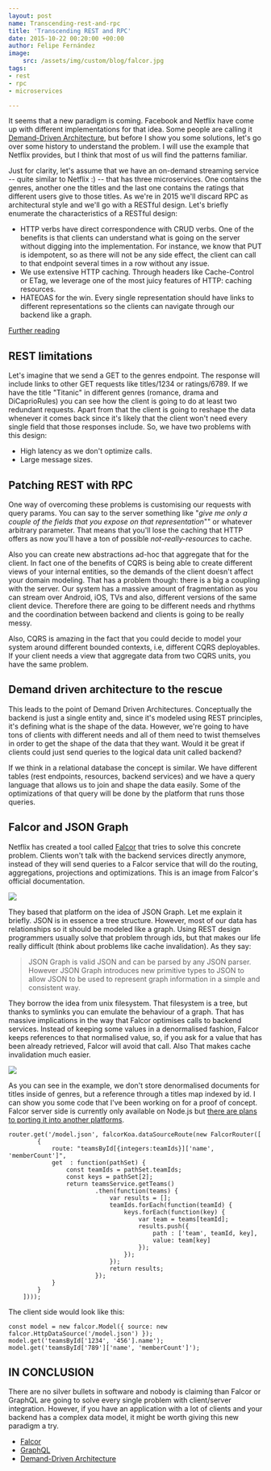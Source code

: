 ```yaml
---
layout: post
name: Transcending-rest-and-rpc
title: 'Transcending REST and RPC'
date: 2015-10-22 00:20:00 +00:00
author: Felipe Fernández
image:
    src: /assets/img/custom/blog/falcor.jpg
tags:
- rest
- rpc
- microservices

---
```

It seems that a new paradigm is coming. Facebook and Netflix have come up with different implementations for that idea. Some people are calling it [Demand-Driven Architecture](http://www.infoq.com/presentations/domain-driven-architecture), but before I show you some solutions, let's go over some history to understand the problem. I will use the example that Netflix provides, but I think that most of us will find the patterns familiar.

Just for clarity, let's assume that we have an on-demand streaming service -- quite similar to Netflix :) -- that has three microservices. One contains the genres, another one the titles and the last one contains the ratings that different users give to those titles. As we're in 2015 we'll discard RPC as architectural style and we'll go with a RESTful design. Let's briefly enumerate the characteristics of a RESTful design:

* HTTP verbs have direct correspondence with CRUD verbs. One of the benefits is that clients can understand what is going on the server without digging into the implementation. For instance, we know that PUT is idempotent, so as there will not be any side effect, the client can call to that endpoint several times in a row without any issue.
* We use extensive HTTP caching. Through headers like Cache-Control or ETag, we leverage one of the most juicy features of HTTP: caching resources.
* HATEOAS for the win. Every single representation should have links to different representations so the clients can navigate through our backend like a graph.

[Further reading](http://www.restapitutorial.com/)

## REST limitations

Let's imagine that we send a GET to the genres endpoint. The response will include links to other GET requests like titles/1234 or ratings/6789. If we have the title "Titanic" in different genres (romance, drama and DiCaprioRules) you can see how the client is going to do at least two redundant requests. Apart from that the client is going to reshape the data whenever it comes back since it's likely that the client won't need every single field that those responses include. So, we have two problems with this design:

* High latency as we don't optimize calls.
* Large message sizes.

## Patching REST with RPC

One way of overcoming these problems is customising our requests with query params. You can say to the server something like "*give me only a couple of the fields that you expose on that representation*"" or whatever arbitrary parameter. That means that you'll lose the caching that HTTP offers as now you'll have a ton of possible _not-really-resources_ to cache.

Also you can create new abstractions ad-hoc that aggregate that for the client. In fact one of the benefits of CQRS is being able to create different views of your internal entities, so the demands of the client doesn't affect your domain modeling. That has a problem though: there is a big a coupling with the server. Our system has a massive amount of fragmentation as you can stream over Android, iOS, TVs and also, different versions of the same client device. Therefore there are going to be different needs and rhythms and the coordination between backend and clients is going to be really messy.

Also, CQRS is amazing in the fact that you could decide to model your system around different bounded contexts, i.e, different CQRS deployables. If your client needs a view that aggregate data from two CQRS units, you have the same problem.

## Demand driven architecture to the rescue

This leads to the point of Demand Driven Architectures. Conceptually the backend is just a single entity and, since it's modeled using REST principles, it's defining what is the shape of the data. However, we're going to have tons of clients with different needs and all of them need to twist themselves in order to get the shape of the data that they want. Would it be great if clients could just send queries to the logical data unit called backend?

If we think in a relational database the concept is similar. We have different tables (rest endpoints, resources, backend services) and we have a query language that allows us to join and shape the data easily. Some of the optimizations of that query will be done by the platform that runs those queries.

## Falcor and JSON Graph

Netflix has created a tool called [Falcor](http://netflix.github.io/falcor) that tries to solve this concrete problem. Clients won't talk with the backend services directly anymore, instead of they will send queries to a Falcor service that will do the routing, aggregations, projections and optimizations. This is an image from Falcor's official documentation.

<img class="img-responsive" src="/assets/img/custom/blog/falcor-network-diagram.png" />

They based that platform on the idea of JSON Graph. Let me explain it briefly. JSON is in essence a tree structure. However, most of our data has relationships so it should be modeled like a graph. Using REST design programmers usually solve that problem through ids, but that makes our life really difficult (think about problems like cache invalidation). As they say:

> JSON Graph is valid JSON and can be parsed by any JSON parser. However JSON Graph introduces new primitive types to JSON to allow JSON to be used to represent graph information in a simple and consistent way.

They borrow the idea from unix filesystem. That filesystem is a tree, but thanks to symlinks you can emulate the behaviour of a graph. That has massive implications in the way that Falcor optimises calls to backend services. Instead of keeping some values in a denormalised fashion, Falcor keeps references to that normalised value, so, if you ask for a value that has been already retrieved, Falcor will avoid that call. Also That makes cache invalidation much easier.

<img class="img-responsive"  src="/assets/img/custom/blog/falcor-services-diagram.png" />

As you can see in the example, we don't store denormalised documents for titles inside of genres, but a reference through a titles map indexed by id.
I can show you some code that I've been working on for a proof of concept. Falcor server side is currently only available on Node.js but [there are plans to porting it into another platforms](https://twitter.com/falcorjs/status/575657256475189248).

```
router.get('/model.json', falcorKoa.dataSourceRoute(new FalcorRouter([
		{
			route: "teamsById[{integers:teamIds}]['name', 'memberCount']",
			get  : function(pathSet) {
				const teamIds = pathSet.teamIds;
				const keys = pathSet[2];
				return teamsService.getTeams()
						.then(function(teams) {
							var results = [];
							teamIds.forEach(function(teamId) {
								keys.forEach(function(key) {
									var team = teams[teamId];
									results.push({
										path : ['team', teamId, key],
										value: team[key]
									});
								});
							});
							return results;
						});
			}
		}
	])));

```

The client side would look like this:

```
const model = new falcor.Model({ source: new falcor.HttpDataSource('/model.json') });
model.get('teamsById['1234', '456'].name');
model.get('teamsById['789']['name', 'memberCount']');
```

## IN CONCLUSION

There are no silver bullets in software and nobody is claiming than Falcor or GraphQL are going to solve every single problem with client/server integration. However, if you have an application with a lot of clients and your backend has a complex data model, it might be worth giving this new paradigm a try.

* [Falcor](http://netflix.github.io/falcor)
* [GraphQL](https://facebook.github.io/react/blog/2015/05/01/graphql-introduction.html)
* [Demand-Driven Architecture](http://www.infoq.com/presentations/domain-driven-architecture)
